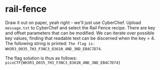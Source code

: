 # rail-fence

Draw it out on paper, yeah right - we'll just use CyberChef. Upload `message.txt` to CyberChef and select the Rail Fence recipe. There are key and offset parameters that can be modified. We can iterate over possible key values, finding that readable text can be discerned when the key = 4. The following string is printed: `The flag is: WH3R3_D035_7H3_F3NC3_8361N_4ND_3ND_EB4C7D74`.

The flag solution is thus as follows: `picoCTF{WH3R3_D035_7H3_F3NC3_8361N_4ND_3ND_EB4C7D74}`
